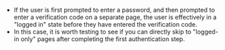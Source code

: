 - If the user is first prompted to enter a password, and then prompted to enter a verification code on a separate page, the user is effectively in a "logged in" state before they have entered the verification code.
- In this case, it is worth testing to see if you can directly skip to "logged-in only" pages after completing the first authentication step. 